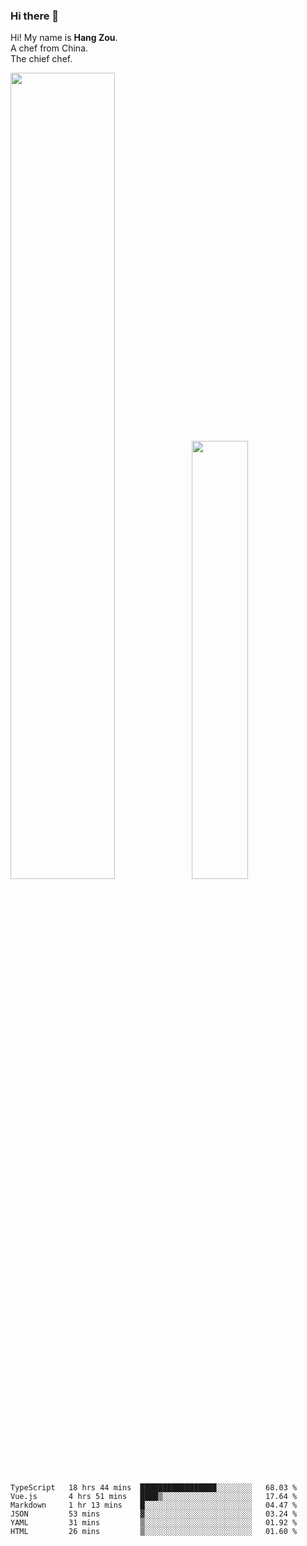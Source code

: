 ### Hi there 👋

Hi! My name is **Hang Zou**.  
A chef from China.  
The chief chef.

<img align="" width="57.5%" src="https://github-readme-stats.vercel.app/api?username=zouhangwithsweet&hide_title=true&hide_border=true&show_icons=true&include_all_commits=true&line_height=21" /><img align="" width="42.4%" src="https://github-readme-stats.vercel.app/api/top-langs/?username=zouhangwithsweet&hide_title=true&hide_border=true&layout=compact" />

<!--START_SECTION:waka-->

```text
TypeScript   18 hrs 44 mins  █████████████████░░░░░░░░   68.03 %
Vue.js       4 hrs 51 mins   ████▒░░░░░░░░░░░░░░░░░░░░   17.64 %
Markdown     1 hr 13 mins    █░░░░░░░░░░░░░░░░░░░░░░░░   04.47 %
JSON         53 mins         ▓░░░░░░░░░░░░░░░░░░░░░░░░   03.24 %
YAML         31 mins         ▒░░░░░░░░░░░░░░░░░░░░░░░░   01.92 %
HTML         26 mins         ▒░░░░░░░░░░░░░░░░░░░░░░░░   01.60 %
```

<!--END_SECTION:waka-->
